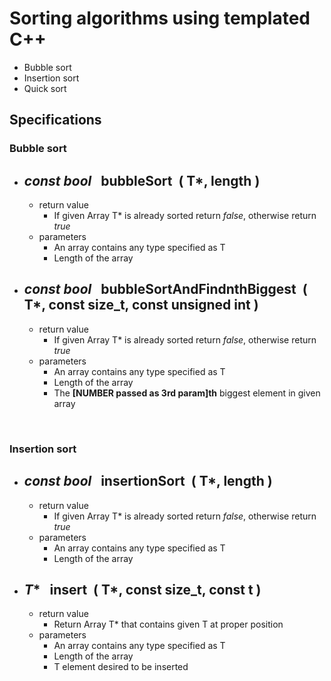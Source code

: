 # Sorting algorithms using templated C++
- Bubble sort
- Insertion sort
- Quick sort

## Specifications
### Bubble sort
* *const bool* &nbsp;&nbsp;bubbleSort &nbsp;( **T***, **length** )
    -
    - return value
        * If given Array T* is already sorted return *false*, otherwise return *true*
    - parameters
        * An array contains any type specified as T
        * Length of the array
* *const bool* &nbsp;&nbsp;bubbleSortAndFindnthBiggest &nbsp;( **T***, **const size_t**, **const unsigned int** )
    -
    - return value
        * If given Array T* is already sorted return *false*, otherwise return *true*
    - parameters
        * An array contains any type specified as T
        * Length of the array
        * The **[NUMBER passed as 3rd param]th** biggest element in given array

<br>
        
### Insertion sort
* *const bool* &nbsp;&nbsp;insertionSort &nbsp;( **T***, **length** )
    -
    - return value
        * If given Array T* is already sorted return *false*, otherwise return *true*
    - parameters
        * An array contains any type specified as T
        * Length of the array
* *T** &nbsp;&nbsp;insert &nbsp;( **T***, **const size_t**, **const t** )
    -
    - return value
        * Return Array T* that contains given T at proper position
    - parameters
        * An array contains any type specified as T
        * Length of the array
        * T element desired to be inserted
